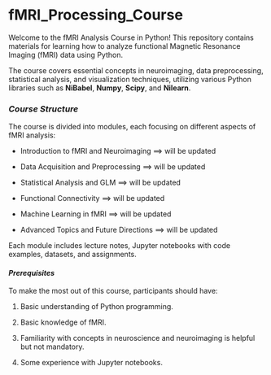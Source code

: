 # fMRI_Processing_Course
 
Welcome to the fMRI Analysis Course in Python! This repository contains materials for learning how to analyze functional Magnetic Resonance Imaging (fMRI) data using Python.

The course covers essential concepts in neuroimaging, data preprocessing, statistical analysis, and visualization techniques, utilizing various Python libraries such as **NiBabel**, **Numpy**, **Scipy**, and **Nilearn**.


### *Course Structure*
The course is divided into modules, each focusing on different aspects of fMRI analysis:

* Introduction to fMRI and Neuroimaging ==> will be updated 

* Data Acquisition and Preprocessing ==> will be updated 

* Statistical Analysis and GLM  ==> will be updated 

* Functional Connectivity  ==> will be updated 

* Machine Learning in fMRI ==> will be updated 

* Advanced Topics and Future Directions ==> will be updated 

Each module includes lecture notes, Jupyter notebooks with code examples, datasets, and assignments.

#### *Prerequisites*
To make the most out of this course, participants should have:

1. Basic understanding of Python programming.

2. Basic knowledge of fMRI.

3. Familiarity with concepts in neuroscience and neuroimaging is helpful but not mandatory.

4. Some experience with Jupyter notebooks.
